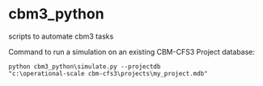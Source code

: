 # cbm3_python
scripts to automate cbm3 tasks

Command to run a simulation on an existing CBM-CFS3 Project database:

<code>python cbm3_python\simulate.py --projectdb "c:\operational-scale cbm-cfs3\projects\my_project.mdb"</code>



